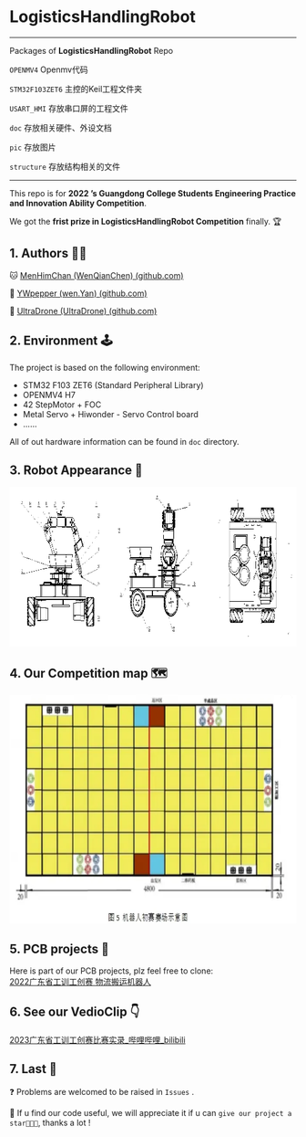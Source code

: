 # LogisticsHandlingRobot

---

Packages of **LogisticsHandlingRobot** Repo

`OPENMV4`  Openmv代码

`STM32F103ZET6`  主控的Keil工程文件夹

`USART_HMI` 存放串口屏的工程文件

`doc`  存放相关硬件、外设文档

`pic`  存放图片

`structure` 存放结构相关的文件

---

This repo is for **2022 ’s Guangdong College Students Engineering Practice and Innovation Ability Competition**.

We got the **frist prize in LogisticsHandlingRobot Competition** finally.  🏆

## 1. Authors 🤜🤛

🐱 [MenHimChan (WenQianChen) (github.com)](https://github.com/MenHimChan)

🐯 [YWpepper (wen.Yan) (github.com)](https://github.com/YWpepper)

🤴 [UltraDrone (UltraDrone) (github.com)](https://github.com/UltraDrone)

## 2. Environment 🕹

The project is based on the following environment:

+ STM32 F103 ZET6 (Standard Peripheral Library)
+ OPENMV4 H7
+ 42 StepMotor + FOC
+ Metal Servo + Hiwonder - Servo Control board 
+ ......

All of out hardware information can be found in `doc` directory.

## 3. Robot Appearance 🤖

<div align=left><img width="1011" height="279" src="./pic/robot.png"/></div>

## 4. Our Competition map 🗺

<div align=left><img width="1035" height="400" src="./pic/map.png"/></div>

## 5. PCB projects 🔨

Here is part of our PCB projects, plz feel free to clone:  
[2022广东省工训工创赛 物流搬运机器人](https://oshwhub.com/menhimchan/new-project)

## 6. See our VedioClip 👇

[2023广东省工训工创赛比赛实录_哔哩哔哩_bilibili](https://www.bilibili.com/video/BV1Qs4y1S7nz/)

## 7. Last 🙏

❓  Problems are welcomed to be raised in `Issues` .

🙏  If u find our code useful, we will appreciate it if u can `give our project a star🌟🌟🌟`, thanks a lot !





